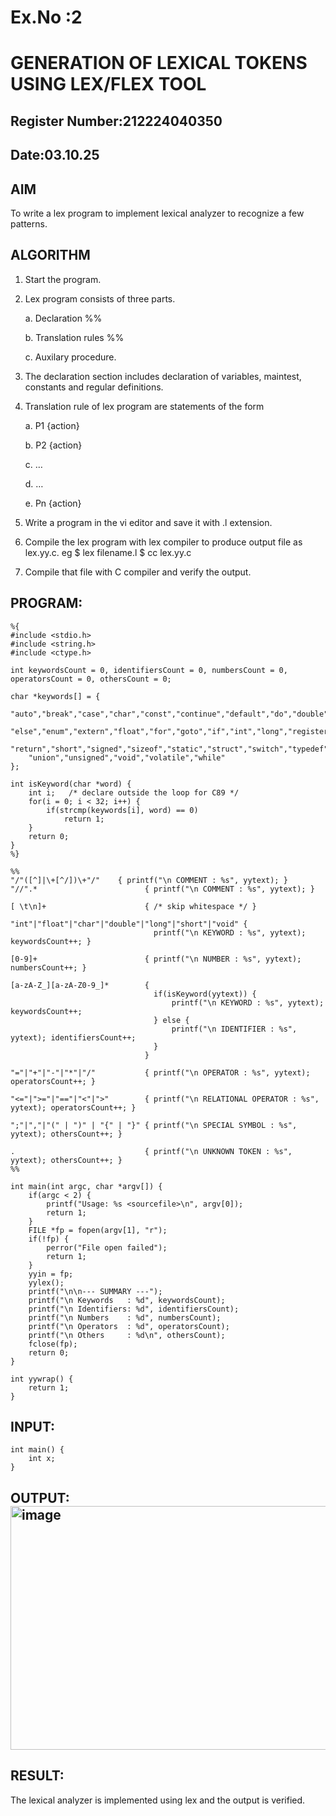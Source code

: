 # Ex.No :2
# GENERATION OF LEXICAL TOKENS USING LEX/FLEX TOOL
## Register Number:212224040350
## Date:03.10.25
## AIM
 To write a lex program to implement lexical analyzer to recognize a few patterns.
## ALGORITHM

1.	Start the program.

2.	Lex program consists of three parts.

     a.	Declaration %%

     b.	Translation rules %%

     c.	Auxilary procedure.

3.	The declaration section includes declaration of variables, maintest, constants and regular definitions.
4.	Translation rule of lex program are statements of the form

    a.	P1 {action}

    b.	P2 {action}

    c.	…

    d.	…

    e.	Pn {action}

5.	Write a program in the vi editor and save it with .l extension.

6.	Compile the lex program with lex compiler to produce output file as lex.yy.c. eg $ lex filename.l $ cc lex.yy.c
7.	Compile that file with C compiler and verify the output.

## PROGRAM:
```
%{
#include <stdio.h>
#include <string.h>
#include <ctype.h>

int keywordsCount = 0, identifiersCount = 0, numbersCount = 0, operatorsCount = 0, othersCount = 0;

char *keywords[] = {
    "auto","break","case","char","const","continue","default","do","double",
    "else","enum","extern","float","for","goto","if","int","long","register",
    "return","short","signed","sizeof","static","struct","switch","typedef",
    "union","unsigned","void","volatile","while"
};

int isKeyword(char *word) {
    int i;   /* declare outside the loop for C89 */
    for(i = 0; i < 32; i++) {
        if(strcmp(keywords[i], word) == 0)
            return 1;
    }
    return 0;
}
%}

%%
"/"([^]|\+[^/])\+"/"    { printf("\n COMMENT : %s", yytext); }
"//".*                        { printf("\n COMMENT : %s", yytext); }

[ \t\n]+                      { /* skip whitespace */ }

"int"|"float"|"char"|"double"|"long"|"short"|"void" {
                                printf("\n KEYWORD : %s", yytext); keywordsCount++; }

[0-9]+                        { printf("\n NUMBER : %s", yytext); numbersCount++; }

[a-zA-Z_][a-zA-Z0-9_]*        {
                                if(isKeyword(yytext)) {
                                    printf("\n KEYWORD : %s", yytext); keywordsCount++;
                                } else {
                                    printf("\n IDENTIFIER : %s", yytext); identifiersCount++;
                                }
                              }

"="|"+"|"-"|"*"|"/"           { printf("\n OPERATOR : %s", yytext); operatorsCount++; }

"<="|">="|"=="|"<"|">"        { printf("\n RELATIONAL OPERATOR : %s", yytext); operatorsCount++; }

";"|","|"(" | ")" | "{" | "}" { printf("\n SPECIAL SYMBOL : %s", yytext); othersCount++; }

.                             { printf("\n UNKNOWN TOKEN : %s", yytext); othersCount++; }
%%

int main(int argc, char *argv[]) {
    if(argc < 2) {
        printf("Usage: %s <sourcefile>\n", argv[0]);
        return 1;
    }
    FILE *fp = fopen(argv[1], "r");
    if(!fp) {
        perror("File open failed");
        return 1;
    }
    yyin = fp;
    yylex();
    printf("\n\n--- SUMMARY ---");
    printf("\n Keywords   : %d", keywordsCount);
    printf("\n Identifiers: %d", identifiersCount);
    printf("\n Numbers    : %d", numbersCount);
    printf("\n Operators  : %d", operatorsCount);
    printf("\n Others     : %d\n", othersCount);
    fclose(fp);
    return 0;
}

int yywrap() {
    return 1;
}
```
## INPUT:
```
int main() {
    int x;
}
```
## OUTPUT:<img width="723" height="390" alt="image" src="https://github.com/user-attachments/assets/e7f96594-8076-4b5a-9f3a-4ba99cb37014" />


## RESULT:
 The lexical analyzer is implemented using lex and the output is verified.
